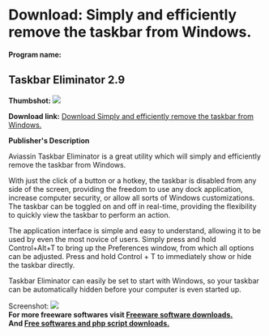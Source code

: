 # Download: Simply and efficiently remove the taskbar from Windows.

**Program name:**

## Taskbar Eliminator 2.9

  
**Thumbshot:** ![](http://www.freewarefiles.com/screenshot/taskbareliminator_md.gif)   
  
**Download link:** [Download Simply and efficiently remove the taskbar from Windows.](http://freesoftwares.boysofts.com/Taskbar-Eliminator_program_50524.html)  
  


**Publisher's Description**  
  


Aviassin Taskbar Eliminator is a great utility which will simply and efficiently remove the taskbar from Windows. 

With just the click of a button or a hotkey, the taskbar is disabled from any side of the screen, providing the freedom to use any dock application, increase computer security, or allow all sorts of Windows customizations. The taskbar can be toggled on and off in real-time, providing the flexibility to quickly view the taskbar to perform an action.

The application interface is simple and easy to understand, allowing it to be used by even the most novice of users. Simply press and hold Control+Alt+T to bring up the Preferences window, from which all options can be adjusted. Press and hold Control + T to immediately show or hide the taskbar directly.

Taskbar Eliminator can easily be set to start with Windows, so your taskbar can be automatically hidden before your computer is even started up.

  
  
Screenshot: ![](http://www.freewarefiles.com/screenshot/taskbareliminator.gif)   
**For more freeware softwares visit [Freeware software downloads.](http://freesoftwares.boysofts.com/)**   
**And [Free softwares and php script downloads.](http://www.boysofts.com/)**
